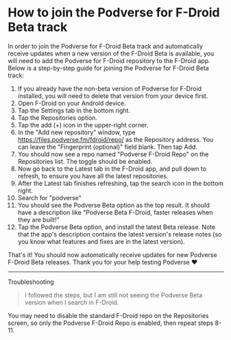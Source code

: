 # How to join the Podverse for F-Droid Beta track

In order to join the Podverse for F-Droid Beta track and automatically receive updates when a new version of the F-Droid Beta is available, you will need to add the Podverse for F-Droid repository to the F-Droid app. Below is a step-by-step guide for joining the Podverse for F-Droid Beta track:

1) If you already have the non-beta version of Podverse for F-Droid installed, you will need to delete that version from your device first.
2) Open F-Droid on your Android device.
3) Tap the Settings tab in the bottom right.
4) Tap the Repositories option.
5) Tap the add (+) icon in the upper-right corner.
6) In the "Add new repository" window, type https://files.podverse.fm/fdroid/repo/ as the Repository address. You can leave the "Fingerprint (optional)" field blank. Then tap Add.
7) You should now see a repo named "Podverse F-Droid Repo" on the Repositories list. The toggle should be enabled.
8) Now go back to the Latest tab in the F-Droid app, and pull down to refresh, to ensure you have all the latest repositories.
9) After the Latest tab finishes refreshing, tap the search icon in the bottom right.
10) Search for "podverse"
11) You should see the Podverse Beta option as the top result. It should have a description like "Podverse Beta F-Droid, faster releases when they are built!"
12) Tap the Podverse Beta option, and install the latest Beta release. Note that the app's description contains the latest version's release notes (so you know what features and fixes are in the latest version).

That's it! You should now automatically receive updates for new Podverse F-Droid Beta releases. Thank you for your help testing Podverse ❤️

---

Troubleshooting

> I followed the steps, but I am still not seeing the Podverse Beta version when I search in F-Droid.

You may need to disable the standard F-Droid repo on the Repositories screen, so only the Podverse F-Droid Repo is enabled, then repeat steps 8-11.
